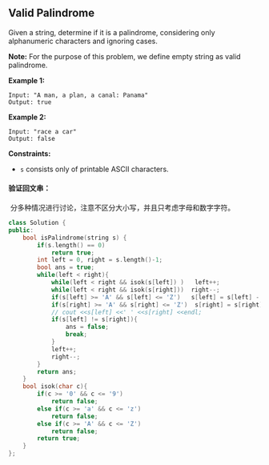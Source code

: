 ## Valid Palindrome

Given a string, determine if it is a palindrome, considering only alphanumeric characters and ignoring cases.

**Note:** For the purpose of this problem, we define empty string as valid palindrome.

**Example 1:**

```
Input: "A man, a plan, a canal: Panama"
Output: true
```

**Example 2:**

```
Input: "race a car"
Output: false
```

**Constraints:**

- `s` consists only of printable ASCII characters.

#### 验证回文串：

​		分多种情况进行讨论，注意不区分大小写，并且只考虑字母和数字字符。

```c++
class Solution {
public:
    bool isPalindrome(string s) {
        if(s.length() == 0)
            return true;
        int left = 0, right = s.length()-1;
        bool ans = true;
        while(left < right){
            while(left < right && isok(s[left]) )   left++;
            while(left < right && isok(s[right]))  right--;
            if(s[left] >= 'A' && s[left] <= 'Z')   s[left] = s[left] - 'A' + 'a';
            if(s[right] >= 'A' && s[right] <= 'Z')  s[right] = s[right] - 'A' + 'a';
            // cout <<s[left] <<' ' <<s[right] <<endl;
            if(s[left] != s[right]){
                ans = false;
                break;
            }
            left++;
            right--;
        }
        return ans;
    }
    bool isok(char c){
        if(c >= '0' && c <= '9')
            return false;
        else if(c >= 'a' && c <= 'z')
            return false;
        else if(c >= 'A' && c <= 'Z')
            return false;
        return true;
    }
};
```

